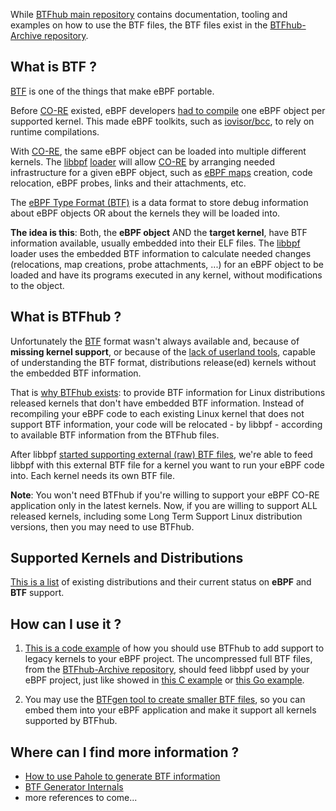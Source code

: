 While [BTFhub main repository](https://github.com/aquasecurity/btfhub/) contains documentation, tooling and examples on how to use the BTF files, the BTF files exist in the [BTFhub-Archive repository](https://github.com/aquasecurity/btfhub-archive/).

## What is BTF ?

[BTF](https://nakryiko.com/posts/bpf-portability-and-co-re/#btf) is one of the
things that make eBPF portable.

Before [CO-RE](https://nakryiko.com/posts/bpf-portability-and-co-re/) existed,
eBPF developers [had to
compile](https://ebpf.io/what-is-ebpf#how-are-ebpf-programs-written) one eBPF
object per supported kernel. This made eBPF toolkits, such as
[iovisor/bcc](https://github.com/iovisor/bcc), to rely on runtime compilations.

With [CO-RE](https://nakryiko.com/posts/bpf-portability-and-co-re/), the same
eBPF object can be loaded into multiple different kernels. The
[libbpf](https://github.com/libbpf/libbpf)
[loader](https://ebpf.io/what-is-ebpf#loader--verification-architecture) will
allow [CO-RE](https://nakryiko.com/posts/bpf-portability-and-co-re/) by
arranging needed infrastructure for a given eBPF object, such as [eBPF
maps](https://ebpf.io/what-is-ebpf#maps) creation, code relocation, eBPF
probes, links and their attachments, etc.

The [eBPF Type Format (BTF)](https://nakryiko.com/posts/btf-dedup/) is a data
format to store debug information about eBPF objects OR about the kernels they
will be loaded into.

**The idea is this**: Both, the **eBPF object** AND the **target kernel**, have
BTF information available, usually embedded into their ELF files. The
[libbpf](https://github.com/libbpf/libbpf) loader uses the embedded BTF
information to calculate needed changes (relocations, map creations, probe
attachments, ...) for an eBPF object to be loaded and have its programs
executed in any kernel, without modifications to the object.

## What is BTFhub ?

Unfortunately the
[BTF](https://github.com/iovisor/bcc/blob/master/docs/kernel-versions.md#main-features)
format wasn't always available and, because of **missing kernel support**, or
because of the [lack of userland
tools](https://bugs.launchpad.net/ubuntu/+source/linux/+bug/1949286), capable
of understanding the BTF format, distributions release(ed) kernels without the
embedded BTF information.

That is [why BTFhub exists](https://www.youtube.com/watch?v=ZYd0lVRwY80): to
provide BTF information for Linux distributions released kernels that don't
have embedded BTF information. Instead of recompiling your eBPF code to each
existing Linux kernel that does not support BTF information, your code will be
relocated - by libbpf - according to available BTF information from the BTFhub
files.

After libbpf [started supporting external (raw) BTF
files](https://github.com/libbpf/libbpf/commit/4920031c8809696debf43f7b0c8f95ea24b8f61c),
we're able to feed libbpf with this external BTF file for a kernel you want to
run your eBPF code into. Each kernel needs its own BTF file.

**Note**: You won't need BTFhub if you're willing to support your eBPF CO-RE
application only in the latest kernels. Now, if you are willing to support ALL
released kernels, including some Long Term Support Linux distribution versions,
then you may need to use BTFhub.

## Supported Kernels and Distributions

[This is a list](docs/supported-distros.md) of existing distributions and their
current status on **eBPF** and **BTF** support.

## How can I use it ?

1. [This is a code example](example/) of how you should use BTFhub to add
   support to legacy kernels to your eBPF project. The uncompressed full BTF
   files, from the [BTFhub-Archive repository](https://github.com/aquasecurity/btfhub-archive),
   should feed libbpf used by your eBPF project, just like showed in
   [this C example](https://github.com/aquasecurity/btfhub/blob/26ec6014bd7340c3894f486db57a1ef0a712a3b0/example/example.c#L189)
   or [this Go example](https://github.com/aquasecurity/btfhub/blob/26ec6014bd7340c3894f486db57a1ef0a712a3b0/example/example.go#L88).

2. You may use the [BTFgen tool to create smaller BTF
   files](docs/generating-tailored-btfs.md), so you can embed them into your
   eBPF application and make it support all kernels supported by BTFhub.

## Where can I find more information ?

- [How to use Pahole to generate BTF information](https://github.com/aquasecurity/btfhub/blob/main/docs/how-to-use-pahole.md)
- [BTF Generator Internals](https://github.com/aquasecurity/btfhub/blob/main/docs/btfgen-internals.md)
- more references to come...
